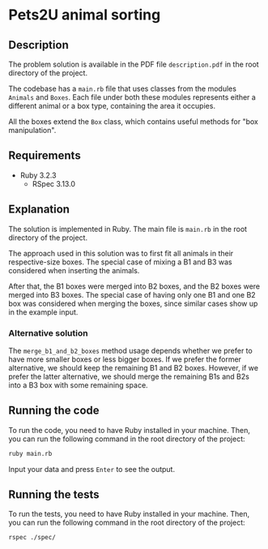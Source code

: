 # Pets2U animal sorting

## Description

The problem solution is available in the PDF file `description.pdf` in the root directory of the project.

The codebase has a `main.rb` file that uses classes from the modules `Animals` and `Boxes`. Each file under both these modules represents either a different animal or a box type, containing the area it occupies.

All the boxes extend the `Box` class, which contains useful methods for "box manipulation".

## Requirements

- Ruby 3.2.3
  - RSpec 3.13.0

## Explanation

The solution is implemented in Ruby. The main file is `main.rb` in the root directory of the project.

The approach used in this solution was to first fit all animals in their respective-size boxes.
The special case of mixing a B1 and B3 was considered when inserting the animals.

After that, the B1 boxes were merged into B2 boxes, and the B2 boxes were merged into B3 boxes.
The special case of having only one B1 and one B2 box was considered when merging the boxes, since similar cases show up in the example input.

### Alternative solution

The `merge_b1_and_b2_boxes` method usage depends whether we prefer to have more smaller boxes or less bigger boxes. If we prefer the former alternative, we should keep the remaining B1 and B2 boxes. However, if we prefer the latter alternative, we should merge the remaining B1s and B2s into a B3 box with some remaining space.

## Running the code

To run the code, you need to have Ruby installed in your machine. Then, you can run the following command in the root directory of the project:

```bash
ruby main.rb
```

Input your data and press `Enter` to see the output.

## Running the tests

To run the tests, you need to have Ruby installed in your machine. Then, you can run the following command in the root directory of the project:

```bash
rspec ./spec/
```
